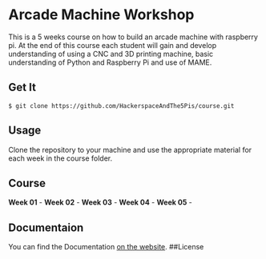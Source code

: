 # Arcade Machine Workshop #

This is a 5 weeks course on how to build an arcade machine with raspberry pi. At the end of this course each student will gain and develop understanding of using a CNC and 3D printing machine, basic understanding of Python and Raspberry Pi and use of MAME.

## Get It
    $ git clone https://github.com/HackerspaceAndThe5Pis/course.git
## Usage
Clone the repository to your machine and use the appropriate material for each week in the course folder.
## Course
**Week 01** - 
**Week 02** - 
**Week 03** - 
**Week 04** - 
**Week 05** - 
## Documentaion
You can find the Documentation [on the website](https://hackerspaceandthe5pis.github.io/course/).
##License